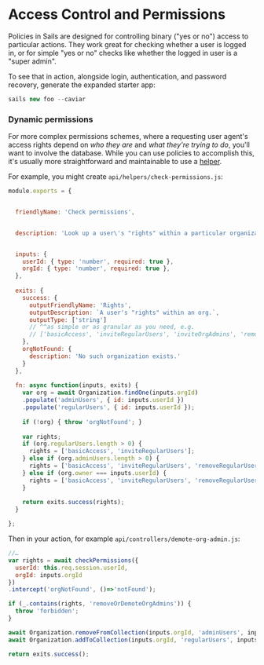 # Access Control and Permissions

Policies in Sails are designed for controlling binary ("yes or no") access to particular actions.  They work great for checking whether a user is logged in, or for simple "yes or no" checks like whether the logged in user is a "super admin".

To see that in action, alongside login, authentication, and password recovery, generate the expanded starter app:

```js
sails new foo --caviar
```

### Dynamic permissions

For more complex permissions schemes, where a requesting user agent's access rights depend on _who they are_ and _what they're trying to do_, you'll want to involve the database.  While you can use policies to accomplish this, it's usually more straightforward and maintainable to use a [helper](https://sailsjs.com/documentation/concepts/helpers).

For example, you might create `api/helpers/check-permissions.js`:

```js
module.exports = {


  friendlyName: 'Check permissions',


  description: 'Look up a user\'s "rights" within a particular organization.',


  inputs: {
    userId: { type: 'number', required: true },
    orgId: { type: 'number', required: true },
  },
  
  exits: {
    success: {
      outputFriendlyName: 'Rights',
      outputDescription: `A user's "rights" within an org.`,
      outputType: ['string']
      // ^^as simple or as granular as you need, e.g.
      // ['basicAccess', 'inviteRegularUsers', 'inviteOrgAdmins', 'removeRegularUsers', 'removeOrDemoteOrgAdmins']
    },
    orgNotFound: {
      description: 'No such organization exists.'
    }
  },
  
  fn: async function(inputs, exits) {
    var org = await Organization.findOne(inputs.orgId)
    .populate('adminUsers', { id: inputs.userId })
    .populate('regularUsers', { id: inputs.userId });
    
    if (!org) { throw 'orgNotFound'; }
    
    var rights;
    if (org.regularUsers.length > 0) {
      rights = ['basicAccess', 'inviteRegularUsers'];
    } else if (org.adminUsers.length > 0) {
      rights = ['basicAccess', 'inviteRegularUsers', 'removeRegularUsers', 'inviteOrgAdmins'];
    } else if (org.owner === inputs.userId) {
      rights = ['basicAccess', 'inviteRegularUsers', 'removeRegularUsers', 'inviteOrgAdmins', 'removeOrDemoteOrgAdmins'];
    }
    
    return exits.success(rights);
  }

}; 
```


Then in your action, for example `api/controllers/demote-org-admin.js`:

```js
//…
var rights = await checkPermissions({
  userId: this.req.session.userId,
  orgId: inputs.orgId
})
.intercept('orgNotFound', ()=>'notFound');

if (_.contains(rights, 'removeOrDemoteOrgAdmins')) {
  throw 'forbidden';
}

await Organization.removeFromCollection(inputs.orgId, 'adminUsers', inputs.targetUserId);
await Organization.addToCollection(inputs.orgId, 'regularUsers', inputs.targetUserId);

return exits.success();
```


<docmeta name="displayName" value="Sails + Passport">
